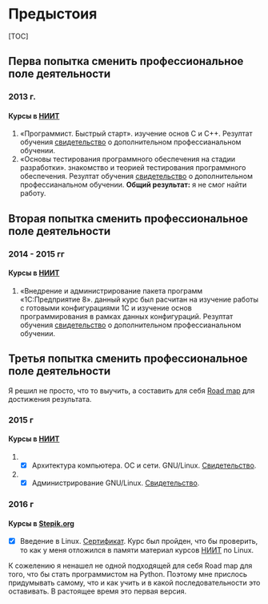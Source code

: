 # Предыстоия

[TOC]

## Перва попытка сменить профессиональное поле деятельности
### 2013 г.
#### Курсы в [НИИТ](http://nniit.ru)
1. «Программист. Быстрый старт».
	изучение основ С и С++. Резултат обучения [свидетельство](https://cloud.mail.ru/public/GuNj/F9gNnAqQy) о дополнительном профессианальном обучении.
2. «Основы тестирования программного обеспечения на стадии разработки».
	знакомство и теорией тестирования программного обеспечения. Резултат обучения [свидетельство](https://cloud.mail.ru/public/FDJr/K1phXD5a3) о дополнительном профессианальном обучении.
**Общий результат:** я не смог найти работу.

## Вторая попытка сменить профессиональное поле деятельности
### 2014 - 2015 гг
#### Курсы в [НИИТ](http://nniit.ru)
1. «Внедрение и администрирование пакета программ «1С:Предприятие 8».
	данный курс был расчитан на изучение работы с готовыми конфигурациями 1С и изучение основ программирования в рамках данных конфигураций. Резултат обучения [свидетельство](https://cloud.mail.ru/public/JTqz/gtnYSvbZ1) о дополнительном профессианальном обучении.

## Третья попытка сменить профессиональное поле деятельности
Я решил не просто, что то выучить, а составить для себя [Road map](https://ru.wikipedia.org/wiki/План_«Дорожная_карта») для достижения результата.

### 2015 г
#### Курсы в [НИИТ](http://nniit.ru)
1. - [x] Архитектура компьютера. OC и сети. GNU/Linux. [Cвидетельство](https://cloud.mail.ru/public/6ETX/irxJroiVC).
2. - [x] Администрирование GNU/Linux. [Cвидетельство](https://cloud.mail.ru/public/Ffoj/ANaHaGYz8).

### 2016 г
#### Курсы в [Stepik.org](https://stepik.org)
- [x] Введение в Linux. [Сертификат](https://stepik.org/certificate/3ac43bf2b94ea47fcde3fbecf60442e97d0bb2b2.pdf). Курс был пройден, что бы проверить, то как у меня отложился в памяти материал курсов [НИИТ](http://nniit.ru) по Linux.

К сожелению я ненашел не одной подходящей для себя Road map для того, что бы стать программистом на Python. Поэтому мне прислось придумывать самому, что и как учить и в какой последовательности это оставивать.
В растоящее время это первая версия.